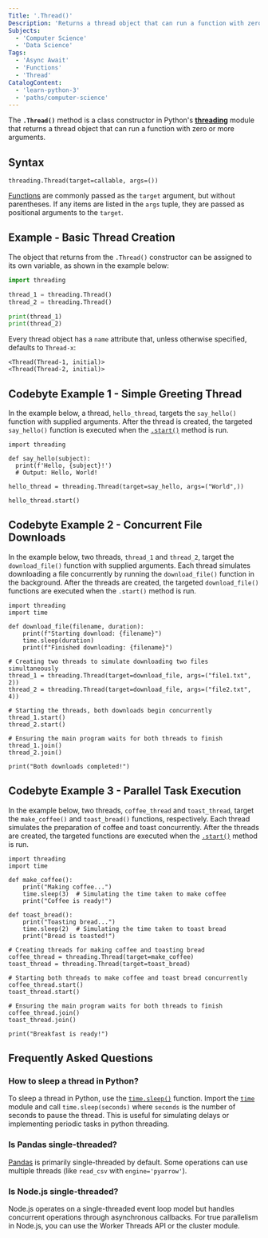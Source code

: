 ```yaml
---
Title: '.Thread()'
Description: 'Returns a thread object that can run a function with zero or more arguments.'
Subjects:
  - 'Computer Science'
  - 'Data Science'
Tags:
  - 'Async Await'
  - 'Functions'
  - 'Thread'
CatalogContent:
  - 'learn-python-3'
  - 'paths/computer-science'
---
```


The **`.Thread()`** method is a class constructor in Python's [**threading**](https://www.codecademy.com/resources/docs/python/threading) module that returns a thread object that can run a function with zero or more arguments.

## Syntax

```pseudo
threading.Thread(target=callable, args=())
```

[Functions](https://www.codecademy.com/resources/docs/python/functions) are commonly passed as the `target` argument, but without parentheses. If any items are listed in the `args` tuple, they are passed as positional arguments to the `target`.

## Example - Basic Thread Creation

The object that returns from the `.Thread()` constructor can be assigned to its own variable, as shown in the example below:

```py
import threading

thread_1 = threading.Thread()
thread_2 = threading.Thread()

print(thread_1)
print(thread_2)
```

Every thread object has a `name` attribute that, unless otherwise specified, defaults to `Thread-x`:

```shell
<Thread(Thread-1, initial)>
<Thread(Thread-2, initial)>
```

## Codebyte Example 1 - Simple Greeting Thread

In the example below, a thread, `hello_thread`, targets the `say_hello()` function with supplied arguments. After the thread is created, the targeted `say_hello()` function is executed when the [`.start()`](https://www.codecademy.com/resources/docs/python/threading/start) method is run.

```codebyte/python
import threading

def say_hello(subject):
  print(f'Hello, {subject}!')
  # Output: Hello, World!

hello_thread = threading.Thread(target=say_hello, args=("World",))

hello_thread.start()
```

## Codebyte Example 2 - Concurrent File Downloads

In the example below, two threads, `thread_1` and `thread_2`, target the `download_file()` function with supplied arguments. Each thread simulates downloading a file concurrently by running the `download_file()` function in the background. After the threads are created, the targeted `download_file()` functions are executed when the `.start()` method is run.

```codebyte/python
import threading
import time

def download_file(filename, duration):
    print(f"Starting download: {filename}")
    time.sleep(duration)
    print(f"Finished downloading: {filename}")

# Creating two threads to simulate downloading two files simultaneously
thread_1 = threading.Thread(target=download_file, args=("file1.txt", 2))
thread_2 = threading.Thread(target=download_file, args=("file2.txt", 4))

# Starting the threads, both downloads begin concurrently
thread_1.start()
thread_2.start()

# Ensuring the main program waits for both threads to finish
thread_1.join()
thread_2.join()

print("Both downloads completed!")
```

## Codebyte Example 3 - Parallel Task Execution

In the example below, two threads, `coffee_thread` and `toast_thread`, target the `make_coffee()` and `toast_bread()` functions, respectively. Each thread simulates the preparation of coffee and toast concurrently. After the threads are created, the targeted functions are executed when the [`.start()`](https://www.codecademy.com/resources/docs/python/threading/start) method is run.

```codebyte/python
import threading
import time

def make_coffee():
    print("Making coffee...")
    time.sleep(3)  # Simulating the time taken to make coffee
    print("Coffee is ready!")

def toast_bread():
    print("Toasting bread...")
    time.sleep(2)  # Simulating the time taken to toast bread
    print("Bread is toasted!")

# Creating threads for making coffee and toasting bread
coffee_thread = threading.Thread(target=make_coffee)
toast_thread = threading.Thread(target=toast_bread)

# Starting both threads to make coffee and toast bread concurrently
coffee_thread.start()
toast_thread.start()

# Ensuring the main program waits for both threads to finish
coffee_thread.join()
toast_thread.join()

print("Breakfast is ready!")
```

## Frequently Asked Questions

### How to sleep a thread in Python?

To sleep a thread in Python, use the [`time.sleep()`](https://www.codecademy.com/resources/docs/python/time-module/sleep) function. Import the [`time`](https://www.codecademy.com/resources/docs/python/time-module) module and call `time.sleep(seconds)` where `seconds` is the number of seconds to pause the thread. This is useful for simulating delays or implementing periodic tasks in python threading.

### Is Pandas single-threaded?

[Pandas](https://www.codecademy.com/resources/docs/pandas) is primarily single-threaded by default. Some operations can use multiple threads (like `read_csv` with `engine='pyarrow'`). 

### Is Node.js single-threaded?

Node.js operates on a single-threaded event loop model but handles concurrent operations through asynchronous callbacks. For true parallelism in Node.js, you can use the Worker Threads API or the cluster module.
